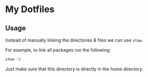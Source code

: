 # My Dotfiles

## Usage

Instead of manually linking the directories & files we can use `stow`.

For example, to link all packages run the following:

```sh
stow */
```

Just make sure that this directory is directly in the home directory.


